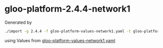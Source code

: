 # gloo-platform-2.4.4-network1

Generated by

```bash
./import -g 2.4.4 -f gloo-platform-values-network1.yaml -t gloo-platform -r network1
```

using Values from [gloo-platform-values-network1.yaml]()

